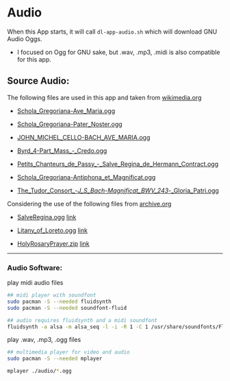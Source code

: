 # Audio

When this App starts, it will call ```dl-app-audio.sh``` which will download GNU Audio Oggs.

- I focused on Ogg for GNU sake, but .wav, .mp3, .midi is also compatible for this app.

## Source Audio:

The following files are used in this app and taken from [wikimedia.org](https://commons.wikimedia.org/wiki/Category:Ogg_files_of_Christian_music)

- [Schola_Gregoriana-Ave_Maria.ogg](https://en.wikipedia.org/wiki/File:Schola_Gregoriana-Ave_Maria.ogg)

- [Schola_Gregoriana-Pater_Noster.ogg](https://commons.wikimedia.org/wiki/File:Schola_Gregoriana-Pater_Noster.ogg)

- [JOHN_MICHEL_CELLO-BACH_AVE_MARIA.ogg](https://commons.wikimedia.org/wiki/File:JOHN_MICHEL_CELLO-BACH_AVE_MARIA.ogg)

- [Byrd_4-Part_Mass_-_Credo.ogg](https://commons.wikimedia.org/wiki/File:Byrd_4-Part_Mass_-_Credo.ogg)

- [Petits_Chanteurs_de_Passy_-_Salve_Regina_de_Hermann_Contract.ogg](https://commons.wikimedia.org/wiki/File:Petits_Chanteurs_de_Passy_-_Salve_Regina_de_Hermann_Contract.ogg)

- [Schola_Gregoriana-Antiphona_et_Magnificat.ogg](https://commons.wikimedia.org/wiki/File:Schola_Gregoriana-Antiphona_et_Magnificat.ogg)

- [The_Tudor_Consort_-_J_S_Bach_-_Magnificat_BWV_243_-_Gloria_Patri.ogg](https://commons.wikimedia.org/wiki/File:The_Tudor_Consort_-_J_S_Bach_-_Magnificat_BWV_243_-_Gloria_Patri.ogg)


Considering the use of the following files from [archive.org](archive.org)

* [SalveRegina.ogg](https://archive.org/details/SalveRegina_889) [link](https://archive.org/download/SalveRegina_889/SalveRegina.ogg)

* [Litany_of_Loreto.ogg](https://archive.org/details/LitanyOfLoreto) [link](https://archive.org/download/LitanyOfLoreto/Litany_of_Loreto.ogg)

* [HolyRosaryPrayer.zip](https://archive.org/details/HolyRosaryPrayer) [link](https://archive.org/compress/HolyRosaryPrayer/formats=OGG%20VORBIS&file=/HolyRosaryPrayer.zip)

---

### Audio Software:

play midi audio files
```sh
## midi player with soundfont
sudo pacman -S --needed fluidsynth
sudo pacman -S --needed soundfont-fluid

## audio requires fluidsynth and a midi soundfont
fluidsynth -a alsa -m alsa_seq -l -i -R 1 -C 1 /usr/share/soundfonts/FluidR3_GM.sf2 ./audio/*.mid

```

play .wav, .mp3, .ogg files
```sh
## multimedia player for video and audio
sudo pacman -S --needed mplayer

mplayer ./audio/*.ogg
```

